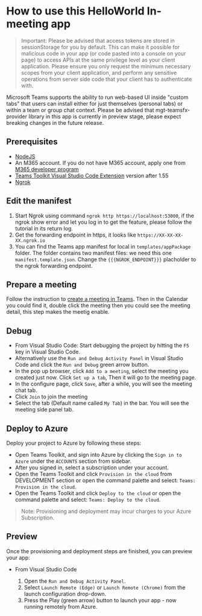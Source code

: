 # How to use this HelloWorld In-meeting app

> Important: Please be advised that access tokens are stored in sessionStorage for you by default. This can make it possible for malicious code in your app (or code pasted into a console on your page) to access APIs at the same privilege level as your client application. Please ensure you only request the minimum necessary scopes from your client application, and perform any sensitive operations from server side code that your client has to authenticate with.

Microsoft Teams supports the ability to run web-based UI inside "custom tabs" that users can install either for just themselves (personal tabs) or within a team or group chat context. Please be advised that mgt-teamsfx-provider library in this app is currently in preview stage, please expect breaking changes in the future release.

## Prerequisites

- [NodeJS](https://nodejs.org/en/)
- An M365 account. If you do not have M365 account, apply one from [M365 developer program](https://developer.microsoft.com/en-us/microsoft-365/dev-program)
- [Teams Toolkit Visual Studio Code Extension](https://aka.ms/teams-toolkit) version after 1.55
- [Ngrok](https://ngrok.com/)

## Edit the manifest

1. Start Ngrok using command `ngrok http https://localhost:53000`, if the ngrok show error and let you log in to get the feature, please follow the tutorial in its return log. 
2. Get the forwarding endpoint in https, it looks like `https://XX-XX-XX-XX.ngrok.io`
3. You can find the Teams app manifest for local in `templates/appPackage` folder. The folder contains two manifest files:
we need this one `manifest.template.json`. Change the `{{{NGROK_ENDPOINT}}}` placholder to the ngrok forwarding endpoint.

## Prepare a meeting
Follow the instruction to [create a meeting in Teams](https://support.microsoft.com/en-us/office/create-a-meeting-in-teams-for-personal-and-small-business-use-eb571219-517b-49bf-afe1-4fff091efa85). Then in the Calendar you could find it, double click the meeting then you could see the meeting detail, this step makes the meetig enable.

## Debug

- From Visual Studio Code: Start debugging the project by hitting the `F5` key in Visual Studio Code. 
- Alternatively use the `Run and Debug Activity Panel` in Visual Studio Code and click the `Run and Debug` green arrow button.
- In the pop up browser, click `Add to a meeting`, select the meeting you created just now. Click `Set up a tab`, Then it will go to the meeting page.
- In the configure page, click `Save`, after a while, you will see the meeting chat tab.
- Click `Join` to join the meeting
- Select the tab (Default name called `My Tab`) in the bar. You will see the meeting side panel tab.

## Deploy to Azure

Deploy your project to Azure by following these steps:

- Open Teams Toolkit, and sign into Azure by clicking the `Sign in to Azure` under the `ACCOUNTS` section from sidebar.
- After you signed in, select a subscription under your account.
- Open the Teams Toolkit and click `Provision in the cloud` from DEVELOPMENT section or open the command palette and select: `Teams: Provision in the cloud`.
- Open the Teams Toolkit and click `Deploy to the cloud` or open the command palette and select: `Teams: Deploy to the cloud`.

> Note: Provisioning and deployment may incur charges to your Azure Subscription.

## Preview

Once the provisioning and deployment steps are finished, you can preview your app:

- From Visual Studio Code

  1. Open the `Run and Debug Activity Panel`.
  1. Select `Launch Remote (Edge)` or `Launch Remote (Chrome)` from the launch configuration drop-down.
  1. Press the Play (green arrow) button to launch your app - now running remotely from Azure.